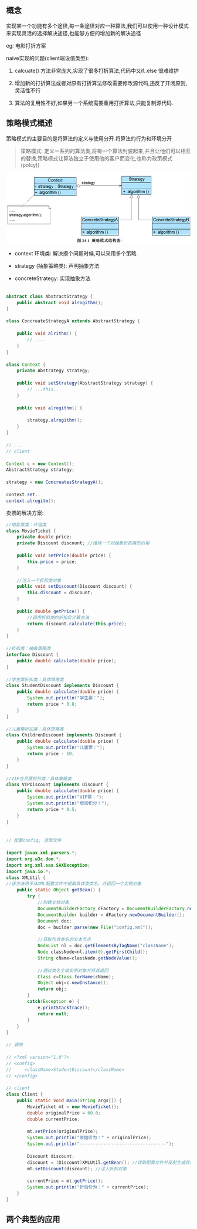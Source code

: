 

## 概念

实现某一个功能有多个途径,每一条途径对应一种算法,我们可以使用一种设计模式来实现灵活的选择解决途径,也能够方便的增加新的解决途径

eg: 电影打折方案

naive实现的问题(client端设值类型):

1. calcuate() 方法非常庞大,实现了很多打折算法,代码中又if..else 很难维护

2. 增加新的打折算法或者对原有打折算法修改需要修改源代码,违反了开闭原则,灵活性不行

3. 算法的复用性不好,如果另一个系统需要重用打折算法,只能复制源代码.

## 策略模式概述

策略模式的主要目的是将算法的定义与使用分开.将算法的行为和环境分开

> 策略模式: 定义一系列的算法类,将每一个算法封装起来,并且让他们可以相互的替换,策略模式让算法独立于使用他的客户而变化,也称为政策模式(polcy))

![](strategy.jpg)

* context 环境类: 解决摸个问题时候,可以采用多个策略.

* strategy (抽象策略类): 声明抽象方法

* concreteStrategy: 实现抽象方法

```java

abstract class AbstractStrategy {
    public abstract void alrogithm();
}

class ConcreateStrategyA extends AbstractStrategy {

    public void alrithm() {
        // ....
    }
}

class Context {
    private Abstrategy strategy;

    public void setStrategy(AbstractStrategy strategy) {
        // ...this..
    }

    public void alrogithm() {

        strategy.alrogithm();
    }
}

// ...
// client

Context c = new Context();
AbstractStrategy strategy;

strategy = new ConcreatesStrategyA();

context.set..
context.alrogitm();

```

卖票的解决方案:

```java
//电影票类：环境类
class MovieTicket {
	private double price;
	private Discount discount; //维持一个对抽象折扣类的引用

	public void setPrice(double price) {
		this.price = price;
	}

    //注入一个折扣类对象
	public void setDiscount(Discount discount) {
		this.discount = discount;
	}

	public double getPrice() {
        //调用折扣类的折扣价计算方法
		return discount.calculate(this.price);
	}
}

//折扣类：抽象策略类
interface Discount {
	public double calculate(double price);
}

//学生票折扣类：具体策略类
class StudentDiscount implements Discount {
	public double calculate(double price) {
		System.out.println("学生票：");
		return price * 0.8;
	}
} 

//儿童票折扣类：具体策略类
class ChildrenDiscount implements Discount {
	public double calculate(double price) {
		System.out.println("儿童票：");
		return price - 10;
	}
} 

//VIP会员票折扣类：具体策略类
class VIPDiscount implements Discount {
	public double calculate(double price) {
		System.out.println("VIP票：");
		System.out.println("增加积分！");
		return price * 0.5;
	}
}


// 配置config, 读取文件

import javax.xml.parsers.*;
import org.w3c.dom.*;
import org.xml.sax.SAXException;
import java.io.*;
class XMLUtil {
//该方法用于从XML配置文件中提取具体类类名，并返回一个实例对象
	public static Object getBean() {
		try {
			//创建文档对象
			DocumentBuilderFactory dFactory = DocumentBuilderFactory.newInstance();
			DocumentBuilder builder = dFactory.newDocumentBuilder();
			Document doc;							
			doc = builder.parse(new File("config.xml")); 
		
			//获取包含类名的文本节点
			NodeList nl = doc.getElementsByTagName("className");
            Node classNode=nl.item(0).getFirstChild();
            String cName=classNode.getNodeValue();
            
            //通过类名生成实例对象并将其返回
            Class c=Class.forName(cName);
	  	    Object obj=c.newInstance();
            return obj;
        }   
        catch(Exception e) {
           	e.printStackTrace();
           	return null;
       	}
    }
}

// 调用

// <?xml version="1.0"?>
// <config>
//     <className>StudentDiscount</className>
// </config>

// client
class Client {
	public static void main(String args[]) {
		MovieTicket mt = new MovieTicket();
		double originalPrice = 60.0;
		double currentPrice;
		
		mt.setPrice(originalPrice);
		System.out.println("原始价为：" + originalPrice);
		System.out.println("---------------------------------");
			
		Discount discount;
		discount = (Discount)XMLUtil.getBean(); //读取配置文件并反射生成具体折扣对象
		mt.setDiscount(discount); //注入折扣对象
		
		currentPrice = mt.getPrice();
		System.out.println("折后价为：" + currentPrice);
	}
}

```

## 两个典型的应用

